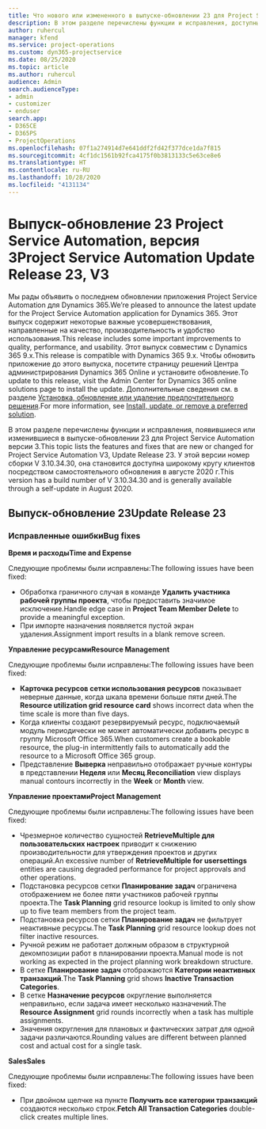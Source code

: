 ```yaml
---
title: Что нового или измененного в выпуске-обновлении 23 для Project Service Automation версии 3
description: В этом разделе перечислены функции и исправления, доступные в выпуске-обновлении 23 для Project Service Automation версии 3.
author: ruhercul
manager: kfend
ms.service: project-operations
ms.custom: dyn365-projectservice
ms.date: 08/25/2020
ms.topic: article
ms.author: ruhercul
audience: Admin
search.audienceType:
- admin
- customizer
- enduser
search.app:
- D365CE
- D365PS
- ProjectOperations
ms.openlocfilehash: 07f1a274914d7e641ddf2fd42f377dce1da7f815
ms.sourcegitcommit: 4cf1dc1561b92fca4175f0b3813133c5e63ce8e6
ms.translationtype: HT
ms.contentlocale: ru-RU
ms.lasthandoff: 10/28/2020
ms.locfileid: "4131134"
---
```

# <a name="project-service-automation-update-release-23-v3"></a><span data-ttu-id="dd51a-103">Выпуск-обновление 23 Project Service Automation, версия 3</span><span class="sxs-lookup"><span data-stu-id="dd51a-103">Project Service Automation Update Release 23, V3</span></span>

<span data-ttu-id="dd51a-104">Мы рады объявить о последнем обновлении приложения Project Service Automation для Dynamics 365.</span><span class="sxs-lookup"><span data-stu-id="dd51a-104">We’re pleased to announce the latest update for the Project Service Automation application for Dynamics 365.</span></span> <span data-ttu-id="dd51a-105">Этот выпуск содержит некоторые важные усовершенствования, направленные на качество, производительность и удобство использования.</span><span class="sxs-lookup"><span data-stu-id="dd51a-105">This release includes some important improvements to quality, performance, and usability.</span></span> <span data-ttu-id="dd51a-106">Этот выпуск совместим с Dynamics 365 9.x.</span><span class="sxs-lookup"><span data-stu-id="dd51a-106">This release is compatible with Dynamics 365 9.x.</span></span> <span data-ttu-id="dd51a-107">Чтобы обновить приложение до этого выпуска, посетите страницу решений Центра администрирования Dynamics 365 Online и установите обновление.</span><span class="sxs-lookup"><span data-stu-id="dd51a-107">To update to this release, visit the Admin Center for Dynamics 365 online solutions page to install the update.</span></span> <span data-ttu-id="dd51a-108">Дополнительные сведения см. в разделе [Установка, обновление или удаление предпочтительного решения](https://docs.microsoft.com/power-platform/admin/install-remove-preferred-solution).</span><span class="sxs-lookup"><span data-stu-id="dd51a-108">For more information, see [Install, update, or remove a preferred solution](https://docs.microsoft.com/power-platform/admin/install-remove-preferred-solution).</span></span>

<span data-ttu-id="dd51a-109">В этом разделе перечислены функции и исправления, появившиеся или изменившиеся в выпуске-обновлении 23 для Project Service Automation версии 3.</span><span class="sxs-lookup"><span data-stu-id="dd51a-109">This topic lists the features and fixes that are new or changed for Project Service Automation V3, Update Release 23.</span></span> <span data-ttu-id="dd51a-110">У этой версии номер сборки V 3.10.34.30, она становится доступна широкому кругу клиентов посредством самостоятельного обновления в августе 2020 г.</span><span class="sxs-lookup"><span data-stu-id="dd51a-110">This version has a build number of V 3.10.34.30 and is generally available through a self-update in August 2020.</span></span>

## <a name="update-release-23"></a><span data-ttu-id="dd51a-111">Выпуск-обновление 23</span><span class="sxs-lookup"><span data-stu-id="dd51a-111">Update Release 23</span></span>

### <a name="bug-fixes"></a><span data-ttu-id="dd51a-112">Исправленные ошибки</span><span class="sxs-lookup"><span data-stu-id="dd51a-112">Bug fixes</span></span>

<span data-ttu-id="dd51a-113">**Время и расходы**</span><span class="sxs-lookup"><span data-stu-id="dd51a-113">**Time and Expense**</span></span>

<span data-ttu-id="dd51a-114">Следующие проблемы были исправлены:</span><span class="sxs-lookup"><span data-stu-id="dd51a-114">The following issues have been fixed:</span></span>
- <span data-ttu-id="dd51a-115">Обработка граничного случая в команде **Удалить участника рабочей группы проекта**, чтобы предоставить значимое исключение.</span><span class="sxs-lookup"><span data-stu-id="dd51a-115">Handle edge case in **Project Team Member Delete** to provide a meaningful exception.</span></span>
- <span data-ttu-id="dd51a-116">При импорте назначения появляется пустой экран удаления.</span><span class="sxs-lookup"><span data-stu-id="dd51a-116">Assignment import results in a blank remove screen.</span></span>

<span data-ttu-id="dd51a-117">**Управление ресурсами**</span><span class="sxs-lookup"><span data-stu-id="dd51a-117">**Resource Management**</span></span>

<span data-ttu-id="dd51a-118">Следующие проблемы были исправлены:</span><span class="sxs-lookup"><span data-stu-id="dd51a-118">The following issues have been fixed:</span></span>

- <span data-ttu-id="dd51a-119">**Карточка ресурсов сетки использования ресурсов** показывает неверные данные, когда шкала времени больше пяти дней.</span><span class="sxs-lookup"><span data-stu-id="dd51a-119">The **Resource utilization grid resource card** shows incorrect data when the time scale is more than five days.</span></span>
- <span data-ttu-id="dd51a-120">Когда клиенты создают резервируемый ресурс, подключаемый модуль периодически не может автоматически добавить ресурс в группу Microsoft Office 365.</span><span class="sxs-lookup"><span data-stu-id="dd51a-120">When customers create a bookable resource, the plug-in intermittently fails to automatically add the resource to a Microsoft Office 365 group.</span></span>
- <span data-ttu-id="dd51a-121">Представление **Выверка** неправильно отображает ручные контуры в представлении **Неделя** или **Месяц**.</span><span class="sxs-lookup"><span data-stu-id="dd51a-121">**Reconciliation** view displays manual contours incorrectly in the **Week** or **Month** view.</span></span>

<span data-ttu-id="dd51a-122">**Управление проектами**</span><span class="sxs-lookup"><span data-stu-id="dd51a-122">**Project Management**</span></span>

<span data-ttu-id="dd51a-123">Следующие проблемы были исправлены:</span><span class="sxs-lookup"><span data-stu-id="dd51a-123">The following issues have been fixed:</span></span>

- <span data-ttu-id="dd51a-124">Чрезмерное количество сущностей **RetrieveMultiple для пользовательских настроек** приводит к снижению производительности для утверждения проектов и других операций.</span><span class="sxs-lookup"><span data-stu-id="dd51a-124">An excessive number of **RetrieveMultiple for usersettings** entities are causing degraded performance for project approvals and other operations.</span></span>
- <span data-ttu-id="dd51a-125">Подстановка ресурсов сетки **Планирование задач** ограничена отображением не более пяти участников рабочей группы проекта.</span><span class="sxs-lookup"><span data-stu-id="dd51a-125">The **Task Planning** grid resource lookup is limited to only show up to five team members from the project team.</span></span> 
- <span data-ttu-id="dd51a-126">Подстановка ресурсов сетки **Планирование задач** не фильтрует неактивные ресурсы.</span><span class="sxs-lookup"><span data-stu-id="dd51a-126">The **Task Planning** grid resource lookup does not filter inactive resources.</span></span>
- <span data-ttu-id="dd51a-127">Ручной режим не работает должным образом в структурной декомпозиции работ в планировании проекта.</span><span class="sxs-lookup"><span data-stu-id="dd51a-127">Manual mode is not working as expected in the project planning work breakdown structure.</span></span>
- <span data-ttu-id="dd51a-128">В сетке **Планирование задач** отображаются **Категории неактивных транзакций**.</span><span class="sxs-lookup"><span data-stu-id="dd51a-128">The **Task Planning** grid shows **Inactive Transaction Categories**.</span></span>
- <span data-ttu-id="dd51a-129">В сетке **Назначение ресурсов** округление выполняется неправильно, если задача имеет несколько назначений.</span><span class="sxs-lookup"><span data-stu-id="dd51a-129">The **Resource Assignment** grid rounds incorrectly when a task has multiple assignments.</span></span>
- <span data-ttu-id="dd51a-130">Значения округления для плановых и фактических затрат для одной задачи различаются.</span><span class="sxs-lookup"><span data-stu-id="dd51a-130">Rounding values are different between planned cost and actual cost for a single task.</span></span>

<span data-ttu-id="dd51a-131">**Sales**</span><span class="sxs-lookup"><span data-stu-id="dd51a-131">**Sales**</span></span>

<span data-ttu-id="dd51a-132">Следующие проблемы были исправлены:</span><span class="sxs-lookup"><span data-stu-id="dd51a-132">The following issues have been fixed:</span></span>

- <span data-ttu-id="dd51a-133">При двойном щелчке на пункте **Получить все категории транзакций** создаются несколько строк.</span><span class="sxs-lookup"><span data-stu-id="dd51a-133">**Fetch All Transaction Categories** double-click creates multiple lines.</span></span>
